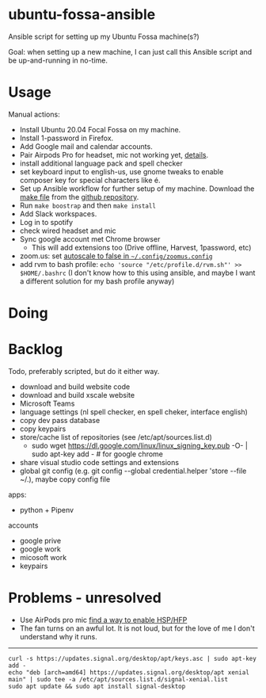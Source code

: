 # ubuntu-fossa-ansible

Ansible script for setting up my Ubuntu Fossa machine(s?)

Goal: when setting up a new machine, I can just call this Ansible script and be up-and-running in no-time.

# Usage

Manual actions:

 * Install Ubuntu 20.04 Focal Fossa on my machine.
 * Install 1-password in Firefox.
 * Add Google mail and calendar accounts.
 * Pair Airpods Pro for headset, mic not working yet, 
   [details](https://askubuntu.com/questions/922860/pairing-apple-airpods-as-headset).
 * install additional language pack and spell checker
 * set keyboard input to english-us, use gnome tweaks to enable composer key for special characters like é.
 * Set up Ansible workflow for further setup of my machine.
   Download the [make file](./makefile) from the [github repository].
 * Run `make boostrap` and then `make install`
 * Add Slack workspaces.
 * Log in to spotify
 * check wired headset and mic
 * Sync google account met Chrome browser
   * This will add extensions too (Drive offline, Harvest, 1password, etc)
 * zoom.us: set [autoscale to false in `~/.config/zoomus.config`](https://superuser.com/questions/1381054/how-to-enable-hidpi-support-on-zoom-us-linux-client)
 * add rvm to bash profile: `echo 'source "/etc/profile.d/rvm.sh"' >> $HOME/.bashrc` (I don't know how to this using ansible, and maybe I want a different solution for my bash profile anyway)
 
# Doing

# Backlog

Todo, preferably scripted, but do it either way.

 * download and build website code
 * download and build xscale website
 * Microsoft Teams
 * language settings (nl spell checker, en spell cheker, interface english)
 * copy dev pass database
 * copy keypairs
 * store/cache list of repositories (see /etc/apt/sources.list.d) 
   * sudo wget https://dl.google.com/linux/linux_signing_key.pub -O- | sudo apt-key add -   # for google chrome
 * share visual studio code settings and extensions
 * global git config (e.g. git config --global credential.helper 'store --file ~/.), maybe copy config file

apps:

 * python + Pipenv
 
accounts

 * google prive
 * google work
 * micosoft work
 * keypairs

# Problems - unresolved

 * Use AirPods pro mic [find a way to enable HSP/HFP](https://www.freedesktop.org/wiki/Software/PulseAudio/Documentation/User/Bluetooth/#index3h2)
 * The fan turns on an awful lot. It is not loud, but for the love of me I don't understand why it runs.

---

 [github repository]: https://github.com/serra/ubuntu-fossa-ansible

```
curl -s https://updates.signal.org/desktop/apt/keys.asc | sudo apt-key add -
echo "deb [arch=amd64] https://updates.signal.org/desktop/apt xenial main" | sudo tee -a /etc/apt/sources.list.d/signal-xenial.list
sudo apt update && sudo apt install signal-desktop
```